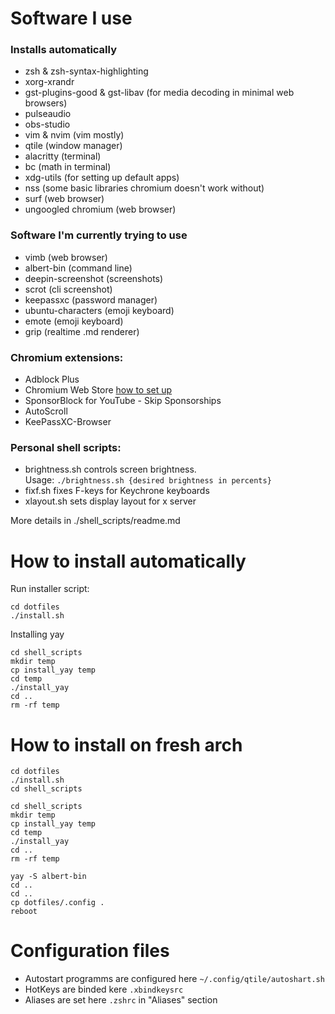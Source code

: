 # Software I use

### Installs automatically
 - zsh & zsh-syntax-highlighting
 - xorg-xrandr
 - gst-plugins-good & gst-libav (for media decoding in minimal web browsers)
 - pulseaudio
 - obs-studio
 - vim & nvim (vim mostly)
 - qtile (window manager)
 - alacritty (terminal)
 - bc (math in terminal)
 - xdg-utils (for setting up default apps)
 - nss (some basic libraries chromium doesn't work without)
 - surf (web browser)
 - ungoogled chromium (web browser)

### Software I'm currently trying to use
 - vimb (web browser)
 - albert-bin (command line)
 - deepin-screenshot (screenshots)
 - scrot (cli screenshot)
 - keepassxc (password manager)
 - ubuntu-characters (emoji keyboard)
 - emote (emoji keyboard)
 - grip (realtime .md renderer)

### Chromium extensions:
 - Adblock Plus
 - Chromium Web Store <span class="external-link"><a href="https://github.com/NeverDecaf/chromium-web-store" target="_blank">how to set up</a></span>
 - SponsorBlock for YouTube - Skip Sponsorships
 - AutoScroll
 - KeePassXC-Browser

### Personal shell scripts:
 - brightness.sh controls screen brightness. <br>
   Usage: ```./brightness.sh {desired brightness in percents} ```
 - fixf.sh fixes F-keys for Keychrone keyboards
 - xlayout.sh sets display layout for x server

More details in ./shell_scripts/readme.md

# How to install automatically
Run installer script: 
<br>
```
cd dotfiles
./install.sh
```

Installing yay
```
cd shell_scripts
mkdir temp
cp install_yay temp
cd temp
./install_yay
cd ..
rm -rf temp
```

# How to install on fresh arch
```
cd dotfiles
./install.sh
cd shell_scripts

cd shell_scripts
mkdir temp
cp install_yay temp
cd temp
./install_yay
cd ..
rm -rf temp

yay -S albert-bin
cd ..
cd ..
cp dotfiles/.config .
reboot
```


# Configuration files

- Autostart programms are configured here ``` ~/.config/qtile/autoshart.sh ```
- HotKeys are binded kere ``` .xbindkeysrc ```
- Aliases are set here ``` .zshrc ``` in "Aliases" section
